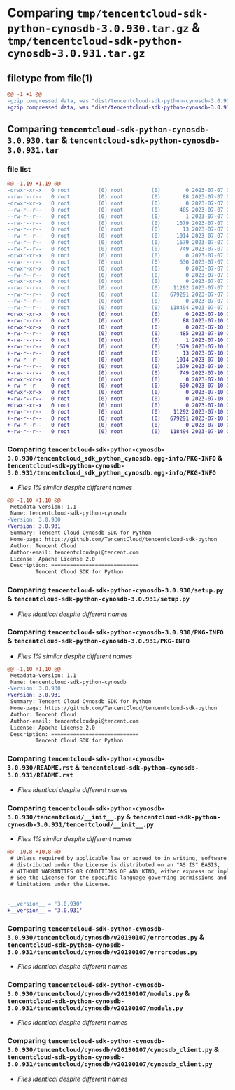 # Comparing `tmp/tencentcloud-sdk-python-cynosdb-3.0.930.tar.gz` & `tmp/tencentcloud-sdk-python-cynosdb-3.0.931.tar.gz`

## filetype from file(1)

```diff
@@ -1 +1 @@
-gzip compressed data, was "dist/tencentcloud-sdk-python-cynosdb-3.0.930.tar", last modified: Fri Jul  7 00:21:47 2023, max compression
+gzip compressed data, was "dist/tencentcloud-sdk-python-cynosdb-3.0.931.tar", last modified: Mon Jul 10 00:38:22 2023, max compression
```

## Comparing `tencentcloud-sdk-python-cynosdb-3.0.930.tar` & `tencentcloud-sdk-python-cynosdb-3.0.931.tar`

### file list

```diff
@@ -1,19 +1,19 @@
-drwxr-xr-x   0 root         (0) root         (0)        0 2023-07-07 00:21:47.000000 tencentcloud-sdk-python-cynosdb-3.0.930/
--rw-r--r--   0 root         (0) root         (0)       88 2023-07-07 00:21:47.000000 tencentcloud-sdk-python-cynosdb-3.0.930/setup.cfg
-drwxr-xr-x   0 root         (0) root         (0)        0 2023-07-07 00:21:47.000000 tencentcloud-sdk-python-cynosdb-3.0.930/tencentcloud_sdk_python_cynosdb.egg-info/
--rw-r--r--   0 root         (0) root         (0)      485 2023-07-07 00:21:47.000000 tencentcloud-sdk-python-cynosdb-3.0.930/tencentcloud_sdk_python_cynosdb.egg-info/SOURCES.txt
--rw-r--r--   0 root         (0) root         (0)        1 2023-07-07 00:21:47.000000 tencentcloud-sdk-python-cynosdb-3.0.930/tencentcloud_sdk_python_cynosdb.egg-info/dependency_links.txt
--rw-r--r--   0 root         (0) root         (0)     1679 2023-07-07 00:21:47.000000 tencentcloud-sdk-python-cynosdb-3.0.930/tencentcloud_sdk_python_cynosdb.egg-info/PKG-INFO
--rw-r--r--   0 root         (0) root         (0)       13 2023-07-07 00:21:47.000000 tencentcloud-sdk-python-cynosdb-3.0.930/tencentcloud_sdk_python_cynosdb.egg-info/top_level.txt
--rw-r--r--   0 root         (0) root         (0)     1014 2023-07-07 00:21:46.000000 tencentcloud-sdk-python-cynosdb-3.0.930/setup.py
--rw-r--r--   0 root         (0) root         (0)     1679 2023-07-07 00:21:47.000000 tencentcloud-sdk-python-cynosdb-3.0.930/PKG-INFO
--rw-r--r--   0 root         (0) root         (0)      749 2023-07-07 00:21:46.000000 tencentcloud-sdk-python-cynosdb-3.0.930/README.rst
-drwxr-xr-x   0 root         (0) root         (0)        0 2023-07-07 00:21:47.000000 tencentcloud-sdk-python-cynosdb-3.0.930/tencentcloud/
--rw-r--r--   0 root         (0) root         (0)      630 2023-07-07 00:21:46.000000 tencentcloud-sdk-python-cynosdb-3.0.930/tencentcloud/__init__.py
-drwxr-xr-x   0 root         (0) root         (0)        0 2023-07-07 00:21:47.000000 tencentcloud-sdk-python-cynosdb-3.0.930/tencentcloud/cynosdb/
--rw-r--r--   0 root         (0) root         (0)        0 2023-07-07 00:21:46.000000 tencentcloud-sdk-python-cynosdb-3.0.930/tencentcloud/cynosdb/__init__.py
-drwxr-xr-x   0 root         (0) root         (0)        0 2023-07-07 00:21:47.000000 tencentcloud-sdk-python-cynosdb-3.0.930/tencentcloud/cynosdb/v20190107/
--rw-r--r--   0 root         (0) root         (0)    11292 2023-07-07 00:21:46.000000 tencentcloud-sdk-python-cynosdb-3.0.930/tencentcloud/cynosdb/v20190107/errorcodes.py
--rw-r--r--   0 root         (0) root         (0)   679291 2023-07-07 00:21:46.000000 tencentcloud-sdk-python-cynosdb-3.0.930/tencentcloud/cynosdb/v20190107/models.py
--rw-r--r--   0 root         (0) root         (0)        0 2023-07-07 00:21:46.000000 tencentcloud-sdk-python-cynosdb-3.0.930/tencentcloud/cynosdb/v20190107/__init__.py
--rw-r--r--   0 root         (0) root         (0)   118494 2023-07-07 00:21:46.000000 tencentcloud-sdk-python-cynosdb-3.0.930/tencentcloud/cynosdb/v20190107/cynosdb_client.py
+drwxr-xr-x   0 root         (0) root         (0)        0 2023-07-10 00:38:22.000000 tencentcloud-sdk-python-cynosdb-3.0.931/
+-rw-r--r--   0 root         (0) root         (0)       88 2023-07-10 00:38:22.000000 tencentcloud-sdk-python-cynosdb-3.0.931/setup.cfg
+drwxr-xr-x   0 root         (0) root         (0)        0 2023-07-10 00:38:22.000000 tencentcloud-sdk-python-cynosdb-3.0.931/tencentcloud_sdk_python_cynosdb.egg-info/
+-rw-r--r--   0 root         (0) root         (0)      485 2023-07-10 00:38:22.000000 tencentcloud-sdk-python-cynosdb-3.0.931/tencentcloud_sdk_python_cynosdb.egg-info/SOURCES.txt
+-rw-r--r--   0 root         (0) root         (0)        1 2023-07-10 00:38:22.000000 tencentcloud-sdk-python-cynosdb-3.0.931/tencentcloud_sdk_python_cynosdb.egg-info/dependency_links.txt
+-rw-r--r--   0 root         (0) root         (0)     1679 2023-07-10 00:38:22.000000 tencentcloud-sdk-python-cynosdb-3.0.931/tencentcloud_sdk_python_cynosdb.egg-info/PKG-INFO
+-rw-r--r--   0 root         (0) root         (0)       13 2023-07-10 00:38:22.000000 tencentcloud-sdk-python-cynosdb-3.0.931/tencentcloud_sdk_python_cynosdb.egg-info/top_level.txt
+-rw-r--r--   0 root         (0) root         (0)     1014 2023-07-10 00:38:22.000000 tencentcloud-sdk-python-cynosdb-3.0.931/setup.py
+-rw-r--r--   0 root         (0) root         (0)     1679 2023-07-10 00:38:22.000000 tencentcloud-sdk-python-cynosdb-3.0.931/PKG-INFO
+-rw-r--r--   0 root         (0) root         (0)      749 2023-07-10 00:38:22.000000 tencentcloud-sdk-python-cynosdb-3.0.931/README.rst
+drwxr-xr-x   0 root         (0) root         (0)        0 2023-07-10 00:38:22.000000 tencentcloud-sdk-python-cynosdb-3.0.931/tencentcloud/
+-rw-r--r--   0 root         (0) root         (0)      630 2023-07-10 00:38:22.000000 tencentcloud-sdk-python-cynosdb-3.0.931/tencentcloud/__init__.py
+drwxr-xr-x   0 root         (0) root         (0)        0 2023-07-10 00:38:22.000000 tencentcloud-sdk-python-cynosdb-3.0.931/tencentcloud/cynosdb/
+-rw-r--r--   0 root         (0) root         (0)        0 2023-07-10 00:38:22.000000 tencentcloud-sdk-python-cynosdb-3.0.931/tencentcloud/cynosdb/__init__.py
+drwxr-xr-x   0 root         (0) root         (0)        0 2023-07-10 00:38:22.000000 tencentcloud-sdk-python-cynosdb-3.0.931/tencentcloud/cynosdb/v20190107/
+-rw-r--r--   0 root         (0) root         (0)    11292 2023-07-10 00:38:22.000000 tencentcloud-sdk-python-cynosdb-3.0.931/tencentcloud/cynosdb/v20190107/errorcodes.py
+-rw-r--r--   0 root         (0) root         (0)   679291 2023-07-10 00:38:22.000000 tencentcloud-sdk-python-cynosdb-3.0.931/tencentcloud/cynosdb/v20190107/models.py
+-rw-r--r--   0 root         (0) root         (0)        0 2023-07-10 00:38:22.000000 tencentcloud-sdk-python-cynosdb-3.0.931/tencentcloud/cynosdb/v20190107/__init__.py
+-rw-r--r--   0 root         (0) root         (0)   118494 2023-07-10 00:38:22.000000 tencentcloud-sdk-python-cynosdb-3.0.931/tencentcloud/cynosdb/v20190107/cynosdb_client.py
```

### Comparing `tencentcloud-sdk-python-cynosdb-3.0.930/tencentcloud_sdk_python_cynosdb.egg-info/PKG-INFO` & `tencentcloud-sdk-python-cynosdb-3.0.931/tencentcloud_sdk_python_cynosdb.egg-info/PKG-INFO`

 * *Files 1% similar despite different names*

```diff
@@ -1,10 +1,10 @@
 Metadata-Version: 1.1
 Name: tencentcloud-sdk-python-cynosdb
-Version: 3.0.930
+Version: 3.0.931
 Summary: Tencent Cloud Cynosdb SDK for Python
 Home-page: https://github.com/TencentCloud/tencentcloud-sdk-python
 Author: Tencent Cloud
 Author-email: tencentcloudapi@tencent.com
 License: Apache License 2.0
 Description: ============================
         Tencent Cloud SDK for Python
```

### Comparing `tencentcloud-sdk-python-cynosdb-3.0.930/setup.py` & `tencentcloud-sdk-python-cynosdb-3.0.931/setup.py`

 * *Files identical despite different names*

### Comparing `tencentcloud-sdk-python-cynosdb-3.0.930/PKG-INFO` & `tencentcloud-sdk-python-cynosdb-3.0.931/PKG-INFO`

 * *Files 1% similar despite different names*

```diff
@@ -1,10 +1,10 @@
 Metadata-Version: 1.1
 Name: tencentcloud-sdk-python-cynosdb
-Version: 3.0.930
+Version: 3.0.931
 Summary: Tencent Cloud Cynosdb SDK for Python
 Home-page: https://github.com/TencentCloud/tencentcloud-sdk-python
 Author: Tencent Cloud
 Author-email: tencentcloudapi@tencent.com
 License: Apache License 2.0
 Description: ============================
         Tencent Cloud SDK for Python
```

### Comparing `tencentcloud-sdk-python-cynosdb-3.0.930/README.rst` & `tencentcloud-sdk-python-cynosdb-3.0.931/README.rst`

 * *Files identical despite different names*

### Comparing `tencentcloud-sdk-python-cynosdb-3.0.930/tencentcloud/__init__.py` & `tencentcloud-sdk-python-cynosdb-3.0.931/tencentcloud/__init__.py`

 * *Files 1% similar despite different names*

```diff
@@ -10,8 +10,8 @@
 # Unless required by applicable law or agreed to in writing, software
 # distributed under the License is distributed on an "AS IS" BASIS,
 # WITHOUT WARRANTIES OR CONDITIONS OF ANY KIND, either express or implied.
 # See the License for the specific language governing permissions and
 # limitations under the License.
 
 
-__version__ = '3.0.930'
+__version__ = '3.0.931'
```

### Comparing `tencentcloud-sdk-python-cynosdb-3.0.930/tencentcloud/cynosdb/v20190107/errorcodes.py` & `tencentcloud-sdk-python-cynosdb-3.0.931/tencentcloud/cynosdb/v20190107/errorcodes.py`

 * *Files identical despite different names*

### Comparing `tencentcloud-sdk-python-cynosdb-3.0.930/tencentcloud/cynosdb/v20190107/models.py` & `tencentcloud-sdk-python-cynosdb-3.0.931/tencentcloud/cynosdb/v20190107/models.py`

 * *Files identical despite different names*

### Comparing `tencentcloud-sdk-python-cynosdb-3.0.930/tencentcloud/cynosdb/v20190107/cynosdb_client.py` & `tencentcloud-sdk-python-cynosdb-3.0.931/tencentcloud/cynosdb/v20190107/cynosdb_client.py`

 * *Files identical despite different names*

